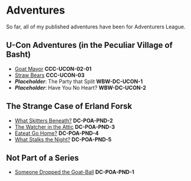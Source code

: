 # Adventures

So far, all of my published adventures have been for Adventurers League.

## U-Con Adventures (in the Peculiar Village of Basht)

* [Goat Mayor][CCC-UCON-02-01] **CCC-UCON-02-01**
* [Straw Bears][CCC-UCON-03] **CCC-UCON-03**
* ***Placeholder***: The Party that Split **WBW-DC-UCON-1**
* ***Placeholder***: Have You No Heart? **WBW-DC-UCON-2**

## The Strange Case of Erland Forsk

* [What Skitters Beneath?][DC-POA-PND-2] **DC-POA-PND-2**
* [The Watcher in the Attic][DC-POA-PND-3] **DC-POA-PND-3**
* [Eateat Go Home?][DC-POA-PND-4] **DC-POA-PND-4**
* [What Stalks the Night?][DC-POA-PND-5] **DC-POA-PND-5**

## Not Part of a Series

* [Someone Dropped the Goat-Ball][DC-POA-PND-1] **DC-POA-PND-1**

[CCC-UCON-02-01]: https://www.dmsguild.com/product/341178/CCCUCON0201-The-Goat-Mayor?affiliate_id=171040&src=hoshisabi
[CCC-UCON-03]: https://www.dmsguild.com/product/341504/CCCUCON03-The-Straw-Bears?affiliate_id=171040&src=hoshisabi
[WBW-DC-UCON-1]: hoshisabi.com
[WBW-DC-UCON-2]: hoshisabi.com
[DC-POA-PND-1]: https://www.dmsguild.com/product/354319/Someone-Dropped-the-GoatBall-DCPOAPND1?affiliate_id=171040&src=hoshisabi
[DC-POA-PND-2]: https://www.dmsguild.com/product/369329/What-Skitters-Beneath-DCPOAPND2?affiliate_id=171040&src=hoshisabi
[DC-POA-PND-3]: https://www.dmsguild.com/product/369336/The-Watcher-in-the-Attic-DCPOAPND3?affiliate_id=171040&src=hoshisabi
[DC-POA-PND-4]: https://www.dmsguild.com/product/369347/DCPOAPND4-Eateat-Go-Home?affiliate_id=171040&src=hoshisabi
[DC-POA-PND-5]: https://www.dmsguild.com/product/369349/What-Stalks-the-Night-DCPOAPND5?affiliate_id=171040&src=hoshisabi
